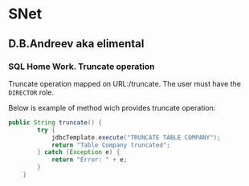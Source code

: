 # SNet

## D.B.Andreev aka elimental

### SQL Home Work. Truncate operation

Truncate operation mapped on URL:/truncate. The user must have the `DIRECTOR` role.

Below is example of method wich provides truncate operation:

```java
public String truncate() {
        try {
            jdbcTemplate.execute("TRUNCATE TABLE COMPANY");
            return "Table Company truncated";
        } catch (Exception e) {
            return "Error: " + e;
        }
    }
```
